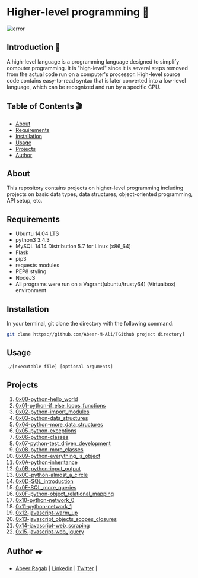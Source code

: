 # Higher-level programming :telescope:

![error](https://1.bp.blogspot.com/-Z0p26f6dNs4/Wk95K26KQbI/AAAAAAAAETw/mMQN5Mt0XVQyY0TPoPxec4d-KR5RQH60QCLcBGAs/s1600/16720343-abstract-word-cloud-for-high-level-programming-language-with-related-tags-and-terms.jpg)

## Introduction :space_invader:

A high-level language is a programming language designed to simplify computer programming. It is "high-level" since it is several steps removed from the actual code run on a computer's processor. High-level source code contains easy-to-read syntax that is later converted into a low-level language, which can be recognized and run by a specific CPU.


## Table of Contents :clapper:

* [About](#about)
* [Requirements](#requirements)
* [Installation](#installation)
* [Usage](#usage)
* [Projects](#projects)
* [Author](#author)

## About

This repository contains projects on higher-level programming including projects on basic data types, data structures, object-oriented programming, API setup, etc.

## Requirements

* Ubuntu 14.04 LTS
* python3 3.4.3
* MySQL 14.14 Distribution 5.7 for Linux (x86_64)
* Flask
* pip3
* requests modules
* PEP8 styling
* NodeJS
* All programs were run on a Vagrant(ubuntu/trusty64) (Virtualbox) environment

## Installation

In your terminal, git clone the directory with the following command:

```sh
git clone https://github.com/Abeer-M-Ali/[Github project directory]
```

## Usage

```sh
./[executable file] [optional arguments]
```

## Projects

1. [0x00-python-hello_world](./0x00-python-hello_world)
2. [0x01-python-if_else_loops_functions](./0x01-python-if_else_loops_functions)
3. [0x02-python-import_modules](./0x02-python-import_modules)
4. [0x03-python-data_structures](./0x03-python-data_structures)
5. [0x04-python-more_data_structures](./0x04-python-more_data_structures)
6. [0x05-python-exceptions](./0x05-python-exceptions)
7. [0x06-python-classes](./0x06-python-classes)
8. [0x07-python-test_driven_development](./0x07-python-test_driven_development)
9. [0x08-python-more_classes](./0x08-python-more_classes)
11. [0x09-python-everything_is_object](./0x09-python-everything_is_object)
12. [0x0A-python-inheritance](./0x0A-python-inheritance)
13. [0x0B-python-input_output](./0x0B-python-input_output)
14. [0x0C-python-almost_a_circle](./0x0C-python-almost_a_circle)
15. [0x0D-SQL_introduction](./0x0D-SQL_introduction)
16. [0x0E-SQL_more_queries](./0x0E-SQL_more_queries)
17. [0x0F-python-object_relational_mapping](./0x0F-python-object_relational_mapping)
18. [0x10-python-network_0](./0x10-python-network_0)
19. [0x11-python-network_1](./0x11-python-network_1)
20. [0x12-javascript-warm_up](./0x12-javascript-warm_up)
21. [0x13-javascript_objects_scopes_closures](./0x13-javascript_objects_scopes_closures)
22. [0x14-javascript-web_scraping](./0x14-javascript-web_scraping)
10. [0x15-javascript-web_jquery](./0x15-javascript-web_jquery)


## Author :black_nib:

- [Abeer Ragab](https://github.com/Abeer-M-Ali) | [Linkedin](https://www.linkedin.com/in/abeer-ragab-b25872260/) | [Twitter](https://twitter.com/abeerragab5211) | 
